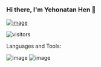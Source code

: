 ### Hi there, I'm Yehonatan Hen 👋
[![image](https://img.shields.io/badge/LinkedIn-0077B5?style=for-the-badge&logo=linkedin&logoColor=white)](https://www.linkedin.com/in/yehonatan-hen/) 

![visitors](https://visitor-badge.glitch.me/badge?page_id=57364867&left_color=green&right_color=red)

Languages and Tools:

![image](https://img.shields.io/badge/JavaScript-323330?style=for-the-badge&logo=javascript&logoColor=F7DF1E) ![image](https://img.shields.io/badge/JavaScript-323330?style=for-the-badge&logo=javascript&logoColor=F7DF1E)

<!--
**YehonatanHen/YehonatanHen** is a ✨ _special_ ✨ repository because its `README.md` (this file) appears on your GitHub profile.

Here are some ideas to get you started:

- 🔭 I’m currently working on ...
- 🌱 I’m currently learning ...
- 👯 I’m looking to collaborate on ...
- 🤔 I’m looking for help with ...
- 💬 Ask me about ...
- 📫 How to reach me: ...
- 😄 Pronouns: ...
- ⚡ Fun fact: ...
-->
